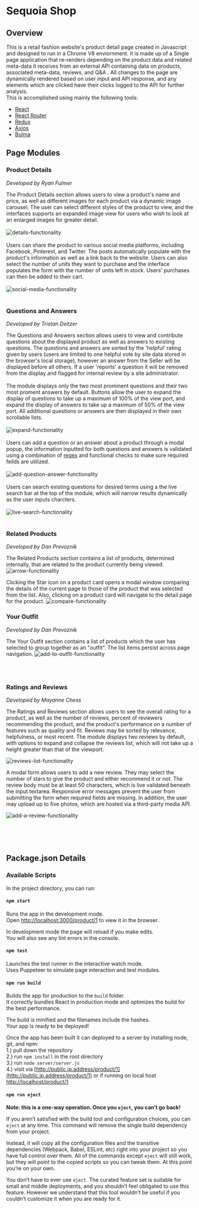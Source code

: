 # Sequoia Shop <br>

## Overview

This is a retail fashion website's product detail page created in Javascript and designed to run in a Chrome V8 enviornment. It is made up of a Single page application that re-renders depending on the product data and related meta-data it receives from an external API containing data on products, associated meta-data, reviews, and Q&A . All changes to the page are dynamically rendered based on user input and API response, and any elements which are clicked have their clicks logged to the API for further analysis.
<br/>
This is accomplished using mainly the following tools:

- [React](https://reactjs.org/) <br/>
- [React Router](https://reacttraining.com/react-router/) <br/>
- [Redux](https://redux.js.org/) <br/>
- [Axios](https://github.com/axios/axios) <br/>
- [Bulma](https://bulma.io/) <br/>

## Page Modules

### Product Details

_Developed by Ryan Fulmer_

The Product Details section allows users to view a product's name and price, as well as different images for each product via a dynamic image carousel. The user can select different styles of the product to view, and the interfaces supports an expanded image view for users who wish to look at an enlarged images for greater detail.
<br><br>
![details-functionality](http://g.recordit.co/n7eIvu0bHY.gif)
<br><br>
Users can share the product to various social media platforms, including Facebook, Pinterest, and Twitter. The posts automatically populate with the product's information as well as a link back to the website. Users can also select the number of units they want to purchase and the interface populates the form with the number of units left in stock. Users' purchases can then be added to their cart.
<br><br>
![social-media-functionality](http://g.recordit.co/lMKE7gPg75.gif)
<br><br>

### Questions and Answers

_Developed by Tristan Deitzer_

The Questions and Answers section allows users to view and contribute questions about the displayed product as well as answers to existing questions. The questions and answers are sorted by the 'helpful' rating given by users (users are limited to one helpful vote by site data stored in the browser's local storage), however an answer from the Seller will be displayed before all others. If a user 'reports' a question it will be removed from the display and flagged for internal review by a site administrator.
<br><br>
The module displays only the two most prominent questions and their two most proment answers by default. Buttons allow the user to expand the display of questions to take up a maximum of 100% of the view port, and expand the display of answers to take up a maximum of 50% of the view port. All additional questions or answers are then displayed in their own scrollable lists.
<br><br>
![expand-functionality](http://g.recordit.co/QE1PgEXPWQ.gif)
<br><br>
Users can add a question or an answer about a product through a modal popup, the information inputted for both questions and answers is validated using a combination of [regex](https://developer.mozilla.org/en-US/docs/Web/JavaScript/Guide/Regular_Expressions) and functional checks to make sure required feilds are utilized.
<br><br>
![add-question-answer-functionality](http://g.recordit.co/SQtKuu208b.gif)
<br><br>
Users can search existing questions for desired terms using a the live search bar at the top of the module, which will narrow results dynamically as the user inputs charcters.
<br><br>
![live-search-functionality](http://g.recordit.co/zfrnXyVjbr.gif)
<br><br>

### Related Products

_Developed by Dan Prevoznik_

The Related Products section contains a list of products, determined internally, that are related to the product currently being viewed.
![arrow-functionality](http://g.recordit.co/PJU6hDV5IY.gif)

Clicking the Star icon on a product card opens a modal window comparing the details of the current page to those of the product that was selected from the list. Also, clicking on a product card will navigate to the detail page for the product. 
![compare-functionality](http://g.recordit.co/Avhh4Hh9Om.gif)

### Your Outfit

_Developed by Dan Prevoznik_

The Your Outfit section contains a list of products which the user has selected to group together as an "outfit". The list items persist across page navigation.
![add-to-outfit-functionality](http://g.recordit.co/d55Bt6W8Ea.gif)

<br><br>

### Ratings and Reviews

_Developed by Mayanne Chess_

The Ratings and Reviews section allows users to see the overall rating for a product, as well as the number of reviews, percent of reviewers recommending the product, and the product's performance on a number of features such as quality and fit. Reviews may be sorted by relevance, helpfulness, or most recent. The module displays two reviews by default, with options to expand and collapse the reviews list, which will not take up a height greater than that of the viewport.

![reviews-list-functionality](http://g.recordit.co/sVNLBCKQu9.gif)

A modal form allows users to add a new review. They may select the number of stars to give the product and either recommend it or not. The review body must be at least 50 characters, which is live validated beneath the input textarea. Responsive error messages prevent the user from submitting the form when required fields are missing. In addition, the user may upload up to five photos, which are hosted via a third-party media API.

![add-a-review-functionality](http://g.recordit.co/jbcpDf6Khj.gif)

<br><br><br>

## Package.json Details

### Available Scripts

In the project directory, you can run:

#### `npm start`

Runs the app in the development mode.<br />
Open [http://localhost:3000/product/1](http://localhost:3000/product/1) to view it in the browser.

In development mode the page will reload if you make edits.<br />
You will also see any lint errors in the console.

#### `npm test`

Launches the test runner in the interactive watch mode.<br />
Uses Puppeteer to simulate page interaction and test modules.

#### `npm run build`

Builds the app for production to the `build` folder.<br />
It correctly bundles React in production mode and optimizes the build for the best performance.

The build is minified and the filenames include the hashes.<br />
Your app is ready to be deployed!

Once the app has been built it can deployed to a server by installing node, git, and npm:<br />
1.) pull down the repository<br />
2.) run `npm install` in the root directory<br />
3.) run `node server/server.js`<br />
4.) visit via [http://public.ip.address/product/1](http://public.ip.address/product/1) or if running on local host [http://localhost/product/1](http://localhost/product/1)<br />

#### `npm run eject`

**Note: this is a one-way operation. Once you `eject`, you can’t go back!**

If you aren’t satisfied with the build tool and configuration choices, you can `eject` at any time. This command will remove the single build dependency from your project.

Instead, it will copy all the configuration files and the transitive dependencies (Webpack, Babel, ESLint, etc) right into your project so you have full control over them. All of the commands except `eject` will still work, but they will point to the copied scripts so you can tweak them. At this point you’re on your own.

You don’t have to ever use `eject`. The curated feature set is suitable for small and middle deployments, and you shouldn’t feel obligated to use this feature. However we understand that this tool wouldn’t be useful if you couldn’t customize it when you are ready for it.
